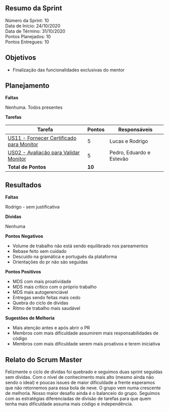 
## Resumo da Sprint

Número da Sprint:  10<br>
Data de Início:  24/10/2020 <br>
Data de Término: 31/10/2020 <br>
Pontos Planejados:  10 <br>
Pontos Entregues:  10 <br>

## Objetivos

- Finalização das funcionalidades exclusivas do mentor

## Planejamento

**Faltas** 

Nenhuma. Todos presentes

**Tarefas**

|Tarefa   | Pontos | Responsáveis|
|--------|-----------|-----------|
| [US11 - Fornecer Certificado para Monitor](https://github.com/fga-eps-mds/2020.1-Minacademy-Wiki/issues/81) | 5 | Lucas e Rodrigo|
| [US02 - Avaliação para Validar Monitor](https://github.com/fga-eps-mds/2020.1-Minacademy-Wiki/issues/80)    | 5 | Pedro, Eduardo e Estevão|
| **Total de Pontos**                                                             | **10** |


## Resultados

**Faltas** 

Rodrigo - sem justificativa

**Dívidas**

Nenhuma


**Pontos Negativos**

- Volume de trabalho não está sendo equilibrado nos pareamentos
- Rebase feito sem cuidado
- Descuido na gramática e português da plataforma
- Orientações do pr não são seguidas

**Pontos Positivos**

- MDS com mais proatividade
- MDS mais crítico com o próprio trabalho
- MDS mais autogerenciável
- Entregas sendo feitas mais cedo
- Quebra do ciclo de dívidas
- Ritmo de trabalho mais saudável


**Sugestões de Melhoria**

- Mais atenção antes e após abrir o PR
- Membros com mais dificuldade assumirem mais responsabilidades de código
- Membros com mais dificuldade serem mais proativos e terem iniciativa

## Relato do Scrum Master

Felizmente o ciclo de dívidas foi quebrado e seguimos duas sprint seguidas sem dívidas. Com o nível de conhecimento mais alto (mesmo ainda não sendo o ideal) e poucas issues de maior dificuldade a frente esperamos que não retornemos para essa bola de neve. O grupo vem numa crescente de melhoria. Nosso maior desafio ainda é o balanceio do grupo. Seguimos com as estratégias diferenciadas de divisão de tarefas para que quem tenha mais dificuldade assuma mais código e independência.

